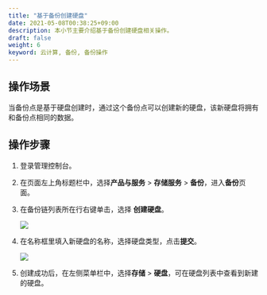 ```yaml
---
title: "基于备份创建硬盘"
date: 2021-05-08T00:38:25+09:00
description: 本小节主要介绍基于备份创建硬盘相关操作。
draft: false
weight: 6
keyword: 云计算, 备份, 备份操作
---
```


## 操作场景

当备份点是基于硬盘创建时，通过这个备份点可以创建新的硬盘，该新硬盘将拥有和备份点相同的数据。

## 操作步骤

1. 登录管理控制台。

2. 在页面左上角标题栏中，选择**产品与服务** > **存储服务** > **备份**，进入**备份**页面。

3. 在备份链列表所在行右键单击，选择 **创建硬盘**。

   ![](/storage/backup/_images/bak_create_disk_1.png)

4. 在名称框里填入新硬盘的名称，选择硬盘类型，点击**提交**。

   ![](/storage/backup/_images/bak_create_disk_2.png)

5. 创建成功后，在左侧菜单栏中，选择**存储** > **硬盘**，可在硬盘列表中查看到新建的硬盘。